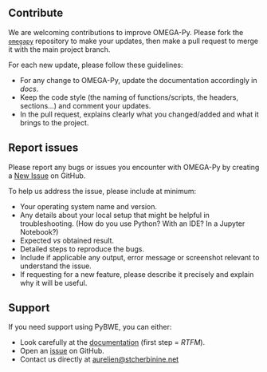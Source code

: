 ## Contribute
We are welcoming contributions to improve OMEGA-Py. 
Please fork the [`omegapy`](https://github.com/AStcherbinine/omegapy) repository to make your 
updates, then make a pull request to merge it with the main project branch.

For each new update, please follow these guidelines:

 * For any change to OMEGA-Py, update the documentation accordingly in *docs*.
 * Keep the code style (the naming of functions/scripts, the headers, sections...) and comment
    your updates.
 * In the pull request, explains clearly what you changed/added and what it brings to the project.


## Report issues
Please report any bugs or issues you encounter with OMEGA-Py by creating a
[New Issue](https://github.com/AStcherbinine/omegapy/issues) on GitHub.

To help us address the issue, please include at minimum:

 * Your operating system name and version.
 * Any details about your local setup that might be helpful in troubleshooting.
   (How do you use Python? With an IDE? In a Jupyter Notebook?)
 * Expected *vs* obtained result.
 * Detailed steps to reproduce the bugs.
 * Include if applicable any output, error message or screenshot relevant to understand the issue.
 * If requesting for a new feature, please describe it precisely and explain why it will be
   useful.


## Support
If you need support using PyBWE, you can either:

 * Look carefully at the [documentation](https://astcherbinine.github.io/omegapy/) 
   (first step = *RTFM*).
 * Open an [issue](https://github.com/AStcherbinine/omegapy/issues) on GitHub.
 * Contact us directly at [aurelien@stcherbinine.net](mailto:aurelien@stcherbinine.net)

